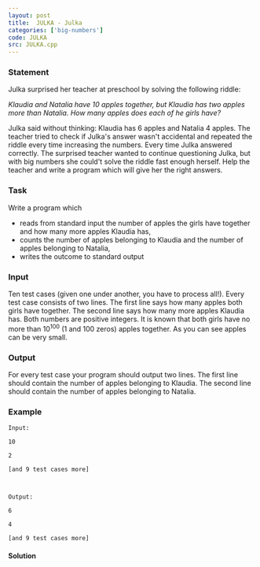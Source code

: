 ```yaml
---
layout: post
title:  JULKA - Julka
categories: ['big-numbers']
code: JULKA
src: JULKA.cpp
---
```


### **Statement**

Julka surprised her teacher at preschool by solving the following riddle:

_Klaudia and Natalia have 10 apples together, but Klaudia has two apples more
than Natalia. How many apples does each of he girls have?_

Julka said without thinking: Klaudia has 6 apples and Natalia 4 apples. The
teacher tried to check if Julka's answer wasn't accidental and repeated the
riddle every time increasing the numbers. Every time Julka answered correctly.
The surprised teacher wanted to continue questioning Julka, but with big
numbers she could't solve the riddle fast enough herself. Help the teacher and
write a program which will give her the right answers.

### Task

Write a program which

  * reads from standard input the number of apples the girls have together and how many more apples Klaudia has,
  * counts the number of apples belonging to Klaudia and the number of apples belonging to Natalia,
  * writes the outcome to standard output 

### Input

Ten test cases (given one under another, you have to process all!). Every test
case consists of two lines. The first line says how many apples both girls
have together. The second line says how many more apples Klaudia has. Both
numbers are positive integers. It is known that both girls have no more than
10<sup>100</sup> (1 and 100 zeros) apples together. As you can see apples
can be very small.

### Output

For every test case your program should output two lines. The first line
should contain the number of apples belonging to Klaudia. The second line
should contain the number of apples belonging to Natalia.

### Example

    
    
    Input:
    10
    2
    [and 9 test cases more]
    
    Output:
    6
    4
    [and 9 test cases more]
    
    



#### **Solution**



